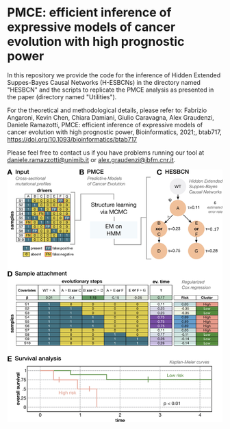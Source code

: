 PMCE: efficient inference of expressive models of cancer evolution with high prognostic power
===============================

In this repository we provide the code for the inference of Hidden Extended Suppes-Bayes Causal Networks (H-ESBCNs) in the directory named "HESBCN" and the scripts to replicate the PMCE analysis as presented in the paper (directory named "Utilities").

For the theoretical and methodological details, please refer to: Fabrizio Angaroni, Kevin Chen, Chiara Damiani, Giulio Caravagna, Alex Graudenzi, Daniele Ramazotti, PMCE: efficient inference of expressive models of cancer evolution with high prognostic power, Bioinformatics, 2021;, btab717, https://doi.org/10.1093/bioinformatics/btab717


Please feel free to contact us if you have problems running our tool at daniele.ramazzotti@unimib.it or alex.graudenzi@ibfm.cnr.it.

![Graphical abstract](/images/graphical_abstract.jpg)
